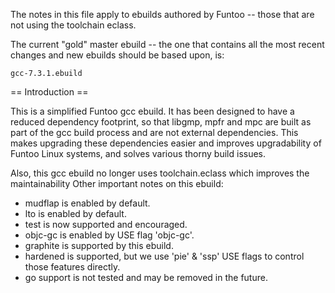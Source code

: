 The notes in this file apply to ebuilds authored by Funtoo -- those that are
not using the toolchain eclass.

The current "gold" master ebuild -- the one that contains all the most recent
changes and new ebuilds should be based upon, is:

    gcc-7.3.1.ebuild

== Introduction ==

This is a simplified Funtoo gcc ebuild. It has been designed to have a reduced
dependency footprint, so that libgmp, mpfr and mpc are built as part of the gcc
build process and are not external dependencies. This makes upgrading these
dependencies easier and improves upgradability of Funtoo Linux systems, and
solves various thorny build issues.

Also, this gcc ebuild no longer uses toolchain.eclass which improves the
maintainability Other important notes on this ebuild:

* mudflap is enabled by default.
* lto is enabled by default.
* test is now supported and encouraged.
* objc-gc is enabled by USE flag 'objc-gc'.
* graphite is supported by this ebuild.
* hardened is supported, but we use 'pie' & 'ssp' USE flags to control those features directly.
* go support is not tested and may be removed in the future.
